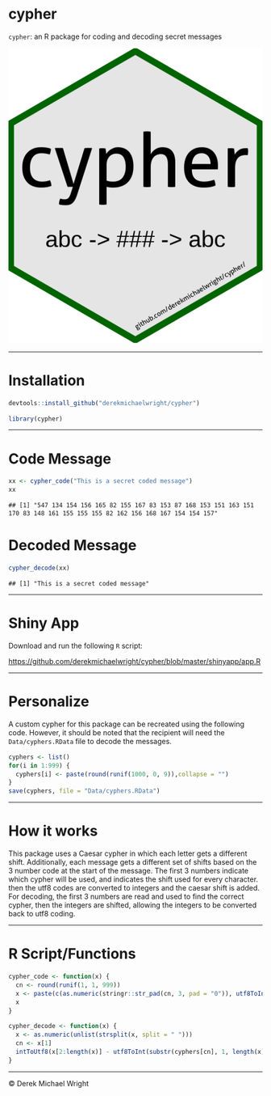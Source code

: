 cypher
================

`cypher`: an R package for coding and decoding secret messages

![](man/figures/logo_cypher.png)

------------------------------------------------------------------------

# Installation

``` r
devtools::install_github("derekmichaelwright/cypher")
```

``` r
library(cypher)
```

------------------------------------------------------------------------

# Code Message

``` r
xx <- cypher_code("This is a secret coded message")
xx
```

    ## [1] "547 134 154 156 165 82 155 167 83 153 87 168 153 151 163 151 170 83 148 161 155 155 155 82 162 156 168 167 154 154 157"

# Decoded Message

``` r
cypher_decode(xx)
```

    ## [1] "This is a secret coded message"

------------------------------------------------------------------------

# Shiny App

Download and run the following `R` script:

<https://github.com/derekmichaelwright/cypher/blob/master/shinyapp/app.R>

------------------------------------------------------------------------

# Personalize

A custom cypher for this package can be recreated using the following
code. However, it should be noted that the recipient will need the
`Data/cyphers.RData` file to decode the messages.

``` r
cyphers <- list()
for(i in 1:999) {
  cyphers[i] <- paste(round(runif(1000, 0, 9)),collapse = "")
}
save(cyphers, file = "Data/cyphers.RData")
```

------------------------------------------------------------------------

# How it works

This package uses a Caesar cypher in which each letter gets a different
shift. Additionally, each message gets a different set of shifts based
on the 3 number code at the start of the message. The first 3 numbers
indicate which cypher will be used, and indicates the shift used for
every character. then the utf8 codes are converted to integers and the
caesar shift is added. For decoding, the first 3 numbers are read and
used to find the correct cypher, then the integers are shifted, allowing
the integers to be converted back to utf8 coding.

------------------------------------------------------------------------

# R Script/Functions

``` r
cypher_code <- function(x) {
  cn <- round(runif(1, 1, 999))
  x <- paste(c(as.numeric(stringr::str_pad(cn, 3, pad = "0")), utf8ToInt(x) + utf8ToInt(substr(cyphers[cn], 1, nchar(x)))), collapse = " ")
  x
}
```

``` r
cypher_decode <- function(x) {
  x <- as.numeric(unlist(strsplit(x, split = " ")))
  cn <- x[1]
  intToUtf8(x[2:length(x)] - utf8ToInt(substr(cyphers[cn], 1, length(x)-1)))
}
```

------------------------------------------------------------------------

© Derek Michael Wright
